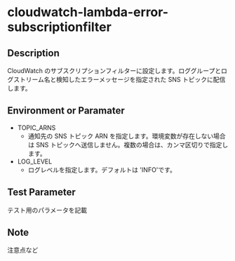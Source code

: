 # cloudwatch-lambda-error-subscriptionfilter

## Description
CloudWatch のサブスクリプションフィルターに設定します。ロググループとログストリーム名と検知したエラーメッセージを指定された SNS トピックに配信します。

## Environment or Paramater
- TOPIC_ARNS
    - 通知先の SNS トピック ARN を指定します。環境変数が存在しない場合は SNS トピックへ送信しません。複数の場合は、カンマ区切りで指定します。
- LOG_LEVEL
    - ログレベルを指定します。デフォルトは 'INFO'です。

## Test Parameter
テスト用のパラメータを記載

## Note
注意点など

